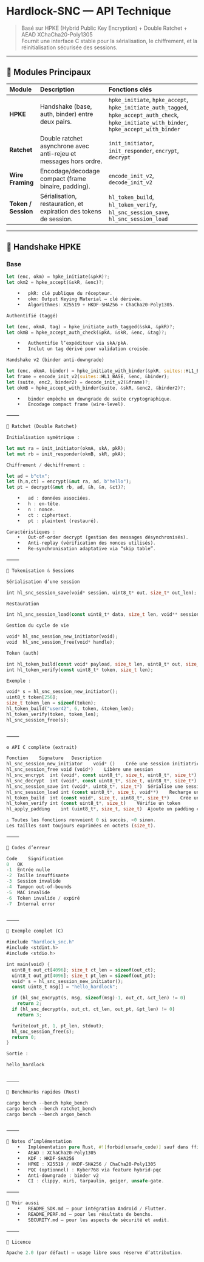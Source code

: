 # Hardlock-SNC — API Technique

> Basé sur HPKE (Hybrid Public Key Encryption) + Double Ratchet + AEAD XChaCha20-Poly1305  
> Fournit une interface C stable pour la sérialisation, le chiffrement, et la réinitialisation sécurisée des sessions.

---

## 🧩 Modules Principaux

| Module | Description | Fonctions clés |
|:--|:--|:--|
| **HPKE** | Handshake (base, auth, binder) entre deux pairs. | `hpke_initiate`, `hpke_accept`, `hpke_initiate_auth_tagged`, `hpke_accept_auth_check`, `hpke_initiate_with_binder`, `hpke_accept_with_binder` |
| **Ratchet** | Double ratchet asynchrone avec anti-rejeu et messages hors ordre. | `init_initiator`, `init_responder`, `encrypt`, `decrypt` |
| **Wire Framing** | Encodage/decodage compact (frame binaire, padding). | `encode_init_v2`, `decode_init_v2` |
| **Token / Session** | Sérialisation, restauration, et expiration des tokens de session. | `hl_token_build`, `hl_token_verify`, `hl_snc_session_save`, `hl_snc_session_load` |

---

## 🔐 Handshake HPKE

### Base
```rust
let (enc, okm) = hpke_initiate(&pkR)?;
let okm2 = hpke_accept(&skR, &enc)?;

	•	pkR: clé publique du récepteur.
	•	okm: Output Keying Material — clé dérivée.
	•	Algorithmes: X25519 + HKDF-SHA256 + ChaCha20-Poly1305.

Authentifié (taggé)

let (enc, okmA, tag) = hpke_initiate_auth_tagged(&skA, &pkR)?;
let okmB = hpke_accept_auth_check(&pkA, &skR, &enc, &tag)?;

	•	Authentifie l’expéditeur via skA/pkA.
	•	Inclut un tag dérivé pour validation croisée.

Handshake v2 (binder anti-downgrade)

let (enc, okmA, binder) = hpke_initiate_with_binder(&pkR, suites::HL1_BASE)?;
let frame = encode_init_v2(suites::HL1_BASE, &enc, &binder);
let (suite, enc2, binder2) = decode_init_v2(&frame)?;
let okmB = hpke_accept_with_binder(suite, &skR, &enc2, &binder2)?;

	•	binder empêche un downgrade de suite cryptographique.
	•	Encodage compact frame (wire-level).

⸻

🔁 Ratchet (Double Ratchet)

Initialisation symétrique :

let mut ra = init_initiator(okmA, skA, pkR);
let mut rb = init_responder(okmB, skR, pkA);

Chiffrement / déchiffrement :

let ad = b"ctx";
let (h,n,ct) = encrypt(&mut ra, ad, b"hello");
let pt = decrypt(&mut rb, ad, &h, &n, &ct)?;

	•	ad : données associées.
	•	h : en-tête.
	•	n : nonce.
	•	ct : ciphertext.
	•	pt : plaintext (restauré).

Caractéristiques :
	•	Out-of-order decrypt (gestion des messages désynchronisés).
	•	Anti-replay (vérification des nonces utilisés).
	•	Re-synchronisation adaptative via “skip table”.

⸻

🧾 Tokenisation & Sessions

Sérialisation d’une session

int hl_snc_session_save(void* session, uint8_t* out, size_t* out_len);

Restauration

int hl_snc_session_load(const uint8_t* data, size_t len, void** session_out);

Gestion du cycle de vie

void* hl_snc_session_new_initiator(void);
void  hl_snc_session_free(void* handle);

Token (auth)

int hl_token_build(const void* payload, size_t len, uint8_t* out, size_t* out_len);
int hl_token_verify(const uint8_t* token, size_t len);

Exemple :

void* s = hl_snc_session_new_initiator();
uint8_t token[256];
size_t token_len = sizeof(token);
hl_token_build("user42", 6, token, &token_len);
hl_token_verify(token, token_len);
hl_snc_session_free(s);


⸻

⚙️ API C complète (extrait)

Fonction	Signature	Description
hl_snc_session_new_initiator	void* ()	Crée une session initiatrice
hl_snc_session_free	void (void*)	Libère une session
hl_snc_encrypt	int (void*, const uint8_t*, size_t, uint8_t*, size_t*)	Chiffre un buffer
hl_snc_decrypt	int (void*, const uint8_t*, size_t, uint8_t*, size_t*)	Déchiffre un buffer
hl_snc_session_save	int (void*, uint8_t*, size_t*)	Sérialise une session
hl_snc_session_load	int (const uint8_t*, size_t, void**)	Recharge une session
hl_token_build	int (const void*, size_t, uint8_t*, size_t*)	Crée un token signé
hl_token_verify	int (const uint8_t*, size_t)	Vérifie un token
hl_apply_padding	int (uint8_t*, size_t, size_t)	Ajoute un padding configurable

⚠️ Toutes les fonctions renvoient 0 si succès, <0 sinon.
Les tailles sont toujours exprimées en octets (size_t).

⸻

🧠 Codes d’erreur

Code	Signification
0	OK
-1	Entrée nulle
-2	Taille insuffisante
-3	Session invalide
-4	Tampon out-of-bounds
-5	MAC invalide
-6	Token invalide / expiré
-7	Internal error


⸻

🧪 Exemple complet (C)

#include "hardlock_snc.h"
#include <stdint.h>
#include <stdio.h>

int main(void) {
  uint8_t out_ct[4096]; size_t ct_len = sizeof(out_ct);
  uint8_t out_pt[4096]; size_t pt_len = sizeof(out_pt);
  void* s = hl_snc_session_new_initiator();
  const uint8_t msg[] = "hello_hardlock";

  if (hl_snc_encrypt(s, msg, sizeof(msg)-1, out_ct, &ct_len) != 0)
    return 2;
  if (hl_snc_decrypt(s, out_ct, ct_len, out_pt, &pt_len) != 0)
    return 3;

  fwrite(out_pt, 1, pt_len, stdout);
  hl_snc_session_free(s);
  return 0;
}

Sortie :

hello_hardlock


⸻

🔬 Benchmarks rapides (Rust)

cargo bench --bench hpke_bench
cargo bench --bench ratchet_bench
cargo bench --bench argon_bench


⸻

🧱 Notes d’implémentation
	•	Implémentation pure Rust, #![forbid(unsafe_code)] sauf dans ffi.rs.
	•	AEAD : XChaCha20-Poly1305
	•	KDF : HKDF-SHA256
	•	HPKE : X25519 / HKDF-SHA256 / ChaCha20-Poly1305
	•	PQC (optionnel) : Kyber768 via feature hybrid-pqc
	•	Anti-downgrade : binder v2
	•	CI : clippy, miri, tarpaulin, geiger, unsafe-gate.

⸻

🔗 Voir aussi
	•	README_SDK.md — pour intégration Android / Flutter.
	•	README_PERF.md — pour les résultats de benchs.
	•	SECURITY.md — pour les aspects de sécurité et audit.

⸻

📜 Licence

Apache 2.0 (par défaut) — usage libre sous réserve d’attribution.
